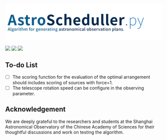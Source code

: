 ![astro_scheduller_logo](docs/src/astro_scheduller.jpg)

[![](https://img.shields.io/badge/license-MIT-green)](https://github.com/xiawenke/AstroScheduller/blob/main/LICENSE)
[![](https://img.shields.io/badge/python-%3E%3D%203.8-orange)](https://github.com/xiawenke/AstroScheduller/releases)
[![](https://img.shields.io/badge/release-v2.1.3-informational)](https://github.com/xiawenke/AstroScheduller/releases)



## To-do List

- [ ] The scoring function for the evaluation of the optimal arrangement should includes scoring of sources with force=1.
- [ ] The telescope rotation speed can be configure in the observing parameter. 

## Acknowledgement

We are deeply grateful to the researchers and students at the Shanghai Astronomical Observatory of the Chinese Academy of Sciences for their thoughtful discussions and work on testing the algorithm.

